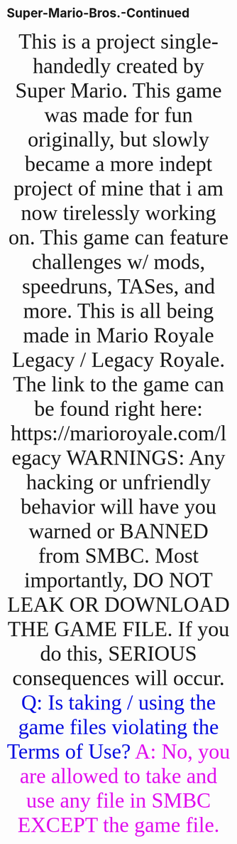 # Super-Mario-Bros.-Continued

<center>
<font face="arial rounded mt bold",font size="18">
This is a project single-handedly created by Super Mario. This game was made for fun originally, but slowly became a more indept project of mine that i am now tirelessly working on. This game can feature challenges w/ mods, speedruns, TASes, and more. This is all being made in Mario Royale Legacy / Legacy Royale. The link to the game can be found right here: https://marioroyale.com/legacy    WARNINGS: Any hacking or unfriendly behavior will have you warned or BANNED from SMBC. Most importantly, DO NOT LEAK OR DOWNLOAD THE GAME FILE. If you do this, SERIOUS consequences will occur.   <font color="royal blue"> Q: Is taking / using the game files violating the Terms of Use?   
<font color="emerald green"> A: No, you are allowed to take and use any file in SMBC EXCEPT the game file.
</center>
</font>
</font>
</font>
